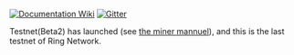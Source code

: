 [![Documentation Wiki](https://img.shields.io/badge/doc-wiki-blue.svg)](https://github.com/ringnetwork/docs/wiki)
[![Gitter](https://badges.gitter.im/rng-core/Lobby.svg)](https://gitter.im/rng-core/Lobby?utm_source=badge&utm_medium=badge&utm_campaign=pr-badge)

Testnet(Beta2) has launched (see [the miner mannuel](https://github.com/ringnetwork/docs/wiki/How-to-mine-RNG-Beta2-CN)), and this is the last testnet of Ring Network.